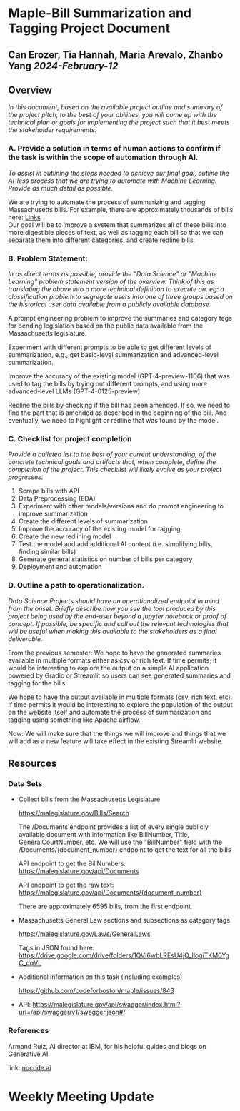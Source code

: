 # Maple-Bill Summarization and Tagging Project Document

## Can Erozer, Tia Hannah, Maria Arevalo, Zhanbo Yang *2024-February-12*

## Overview

*In this document, based on the available project outline and summary of the project pitch, to the best of your abilities, you will come up with the technical plan or goals for implementing the project such that it best meets the stakeholder requirements.*

### A. Provide a solution in terms of human actions to confirm if the task is within the scope of automation through AI.

*To assist in outlining the steps needed to achieve our final goal, outline the AI-less process that we are trying to automate with Machine Learning. Provide as much detail as possible.*

We are trying to automate the process of summarizing and tagging Massachusetts bills. For example, there are approximately thousands of bills here: [Links](https://malegislature.gov/Bills/Search)\
Our goal will be to improve a system that summarizes all of these bills into more digestible pieces of text, as well as tagging each bill so that we can separate them into different categories, and create redline bills.

### B. Problem Statement:

*In as direct terms as possible, provide the “Data Science” or "Machine Learning" problem statement version of the overview. Think of this as translating the above into a more technical definition to execute on. eg: a classification problem to segregate users into one of three groups based on the historical user data available from a publicly available database*

A prompt engineering problem to improve the summaries and category tags for pending legislation based on the public data available from the Massachusetts legislature. 

Experiment with different prompts to be able to get different levels of summarization, e.g., get basic-level summarization and advanced-level summarization. 

Improve the accuracy of the existing model (GPT-4-preview-1106) that was used to tag the bills by trying out different prompts, and using more advanced-level LLMs (GPT-4-0125-preview). 

Redline the bills by checking if the bill has been amended. If so, we need to find the part that is amended as described in the beginning of the bill. And eventually, we need to highlight or redline that was found by the model.


### C. Checklist for project completion

*Provide a bulleted list to the best of your current understanding, of the concrete technical goals and artifacts that, when complete, define the completion of the project. This checklist will likely evolve as your project progresses.*

1. Scrape bills with API
2. Data Preprocessing (EDA)
3. Experiment with other models/versions and do prompt engineering to improve summarization
4. Create the different levels of summarization
5. Improve the accuracy of the existing model for tagging 
6. Create the new redlining model
7. Test the model and add additional AI content (i.e. simplifying bills, finding similar bills)
8. Generate general statistics on number of bills per category
9. Deployment and automation

### D. Outline a path to operationalization.
*Data Science Projects should have an operationalized endpoint in mind from the onset. Briefly describe how you see the tool produced by this project being used by the end-user beyond a jupyter notebook or proof of concept. If possible, be specific and call out the relevant technologies that will be useful when making this available to the stakeholders as a final deliverable.*

From the previous semester:
We hope to have the generated summaries available in multiple formats either as csv or rich text. If time permits, it would be interesting to explore the output on a simple AI application powered by Gradio or Streamlit so users can see generated summaries and tagging for the bills.

We hope to have the output available in multiple formats (csv, rich text, etc). If time permits it would be interesting to explore the population of the output on the website itself and automate the process of summarization and tagging using something like Apache airflow.


Now:
We will make sure that the things we will improve and things that we will add as a new feature will take effect in the existing Streamlit website.

## Resources

### Data Sets

- Collect bills from the Massachusetts Legislature
    
    https://malegislature.gov/Bills/Search

    The /Documents endpoint provides a list of every single publicly available document with information like BillNumber, Title, GeneralCourtNumber, etc. We will use the "BillNumber" field with the /Documents/{document_number} endpoint to get the text for all the bills
    
    API endpoint to get the BillNumbers: https://malegislature.gov/api/Documents
  
    API endpoint to get the raw text: https://malegislature.gov/api/Documents/{document_number}

  There are approximately 6595 bills, from the first endpoint.
    
- Massachusetts General Law sections and subsections as category tags
    
    https://malegislature.gov/Laws/GeneralLaws
    
    Tags in JSON found here: https://drive.google.com/drive/folders/1QVI6wbLREsU4jQ_llogiTKM0YgC_dqVL
    
- Additional information on this task (including examples)
    
    https://github.com/codeforboston/maple/issues/843

- API:
  https://malegislature.gov/api/swagger/index.html?url=/api/swagger/v1/swagger.json#/
    

### References

Armand Ruiz, AI director at IBM, for his helpful guides and blogs on Generative AI.

link: [nocode.ai](http://nocode.ai)

# Weekly Meeting Update
